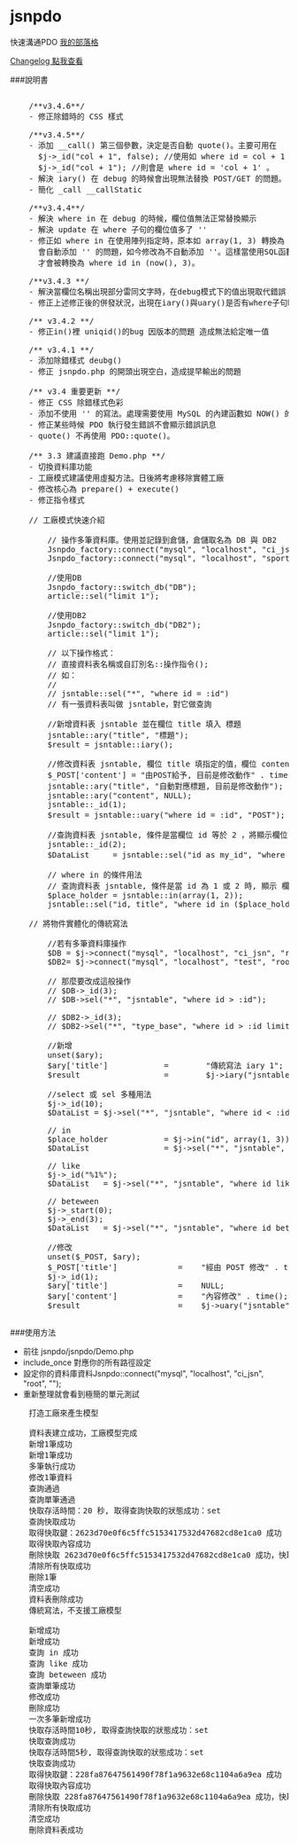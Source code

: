 jsnpdo
======

快速溝通PDO
<a href="http://jsnwork.kiiuo.com/archives/1657/php-jsnpdo-%E5%BF%AB%E9%80%9F%E7%94%A8pdo%E8%88%87mysql%E6%BA%9D%E9%80%9A">
    我的部落格
</a>

<!-- <p>
    Jsnpdo 影片：<a target="_blank" href="http://www.youtube.com/playlist?list=PLffFiEWYrQrRgujdCXB-NsVMXdDo_YYUk">youtube 範例教學</a>
</p> -->

<a href="https://github.com/fdjkgh580/jsnpdo/blob/master/jsnpdo/jsnpdo.php">
    Changelog 點我查看
</a>



###說明書

<pre>

    /**v3.4.6**/
    - 修正除錯時的 CSS 樣式
    
    /**v3.4.5**/
    - 添加 __call() 第三個參數，決定是否自動 quote()。主要可用在 
      $j->_id("col + 1", false); //使用如 where id = col + 1
      $j->_id("col + 1"); //則會是 where id = 'col + 1' 。
    - 解決 iary() 在 debug 的時候會出現無法替換 POST/GET 的問題。
    - 簡化 _call __callStatic
    
    /**v3.4.4**/
    - 解決 where in 在 debug 的時候，欄位值無法正常替換顯示
    - 解決 update 在 where 子句的欄位值多了 ''
    - 修正如 where in 在使用陣列指定時，原本如 array(1, 3) 轉換為 where id in ('1', '3')時，
      會自動添加 '' 的問題，如今修改為不自動添加 ''。這樣當使用SQL函數時如 array("now()", 3) 時，
      才會被轉換為 where id in (now(), 3)。

    /**v3.4.3 **/
    - 解決當欄位名稱出現部分雷同文字時，在debug模式下的值出現取代錯誤
    - 修正上述修正後的併發狀況，出現在iary()與uary()是否有where子句時，是否自動添加 ''
     
    /** v3.4.2 **/
    - 修正in()裡 uniqid()的bug 因版本的問題 造成無法給定唯一值

    /** v3.4.1 **/
    - 添加除錯樣式 deubg()
    - 修正 jsnpdo.php 的開頭出現空白，造成提早輸出的問題

    /** v3.4 重要更新 **/
    - 修正 CSS 除錯樣式色彩
    - 添加不使用 '' 的寫法。處理需要使用 MySQL 的內建函數如 NOW() 的時候
    - 修正某些時候 PDO 執行發生錯誤不會顯示錯誤訊息
    - quote() 不再使用 PDO::quote()。
 
    /** 3.3 建議直接跑 Demo.php **/
    - 切換資料庫功能
    - 工廠模式建議使用虛擬方法。日後將考慮移除實體工廠
    - 修改核心為 prepare() + execute()
    - 修正指令樣式
    
    // 工廠模式快速介紹

        // 操作多筆資料庫。使用並記錄到倉儲，倉儲取名為 DB 與 DB2
        Jsnpdo_factory::connect("mysql", "localhost", "ci_jsn", "root", "")->db_house("DB");
        Jsnpdo_factory::connect("mysql", "localhost", "sport", "root", "")->db_house("DB2");
        
        //使用DB
        Jsnpdo_factory::switch_db("DB");
        article::sel("limit 1");

        //使用DB2
        Jsnpdo_factory::switch_db("DB2");
        article::sel("limit 1");

        // 以下操作格式：
        // 直接資料表名稱或自訂別名::操作指令();
        // 如：
        // 
        // jsntable::sel("*", "where id = :id")
        // 有一張資料表叫做 jsntable，對它做查詢

        //新增資料表 jsntable 並在欄位 title 填入 標題
        jsntable::ary("title", "標題");
        $result = jsntable::iary(); 

        //修改資料表 jsntable, 欄位 title 填指定的值，欄位 content 經由 POST 接收對應的值
        $_POST['content'] = "由POST給予, 目前是修改動作" . time();
        jsntable::ary("title", "自動對應標題, 目前是修改動作");
        jsntable::ary("content", NULL);
        jsntable::_id(1);
        $result = jsntable::uary("where id = :id", "POST"); //指定POST將自動尋找對應的 $_POST key
        
        //查詢資料表 jsntable, 條件是當欄位 id 等於 2 ，將顯示欄位 id 並自訂別名為 my_id
        jsntable::_id(2);
        $DataList     = jsntable::sel("id as my_id", "where id = :id"); //顯示欄位 + 條件 + 選用debug

        // where in 的條件用法
        // 查詢資料表 jsntable, 條件是當 id 為 1 或 2 時, 顯示 欄位 id 與 title
        $place_holder = jsntable::in(array(1, 2));
        jsntable::sel("id, title", "where id in ($place_holder)");
        
    // 將物件實體化的傳統寫法
        
        //若有多筆資料庫操作
        $DB = $j->connect("mysql", "localhost", "ci_jsn", "root", "");
        $DB2= $j->connect("mysql", "localhost", "test", "root", "");

        // 那麼要改成這般操作
        // $DB->_id(3);
        // $DB->sel("*", "jsntable", "where id > :id");

        // $DB2->_id(3);
        // $DB2->sel("*", "type_base", "where id > :id limit 1000");

        //新增
        unset($ary);
        $ary['title']            =        "傳統寫法 iary 1";
        $result                  =        $j->iary("jsntable", $ary);

        //select 或 sel 多種用法 
        $j->_id(10);
        $DataList = $j->sel("*", "jsntable", "where id < :id ");

        // in
        $place_holder            = $j->in("id", array(1, 3));
        $DataList                = $j->sel("*", "jsntable", "where id in ({$place_holder})");
        
        // like
        $j->_id("%1%");
        $DataList   = $j->sel("*", "jsntable", "where id like :id");
        
        // beteween
        $j->_start(0);
        $j->_end(3);
        $DataList   = $j->sel("*", "jsntable", "where id between :start and :end ");

        //修改
        unset($_POST, $ary);
        $_POST['title']             =    "經由 POST 修改" . time();
        $j->_id(1);
        $ary['title']               =    NULL;
        $ary['content']             =    "內容修改" . time();
        $result                     =    $j->uary("jsntable", $ary, "where id = :id", "POST");
        
</pre>


###使用方法

- 前往 jsnpdo/jsnpdo/Demo.php 
- include_once 對應你的所有路徑設定
- 設定你的資料庫資料Jsnpdo::connect("mysql", "localhost", "ci_jsn", "root", "");
- 重新整理就會看到極簡的單元測試

<pre>
    打造工廠來產生模型

    資料表建立成功，工廠模型完成 
    新增1筆成功 
    新增1筆成功 
    多筆執行成功 
    修改1筆資料 
    查詢通過 
    查詢單筆通過 
    快取存活時間：20 秒, 取得查詢快取的狀態成功：set
    查詢快取成功 
    取得快取鍵：2623d70e0f6c5ffc5153417532d47682cd8e1ca0 成功 
    取得快取內容成功 
    刪除快取 2623d70e0f6c5ffc5153417532d47682cd8e1ca0 成功，快取已不存在 
    清除所有快取成功 
    刪除1筆 
    清空成功 
    資料表刪除成功 
    傳統寫法，不支援工廠模型

    新增成功 
    新增成功 
    查詢 in 成功
    查詢 like 成功
    查詢 beteween 成功
    查詢單筆成功
    修改成功 
    刪除成功 
    一次多筆新增成功
    快取存活時間10秒, 取得查詢快取的狀態成功：set
    快取查詢成功
    快取存活時間5秒, 取得查詢快取的狀態成功：set
    快取查詢成功
    取得快取鍵：228fa87647561490f78f1a9632e68c1104a6a9ea 成功 
    取得快取內容成功 
    刪除快取 228fa87647561490f78f1a9632e68c1104a6a9ea 成功，快取已不存在 
    清除所有快取成功 
    清空成功
    刪除資料表成功
</pre>
